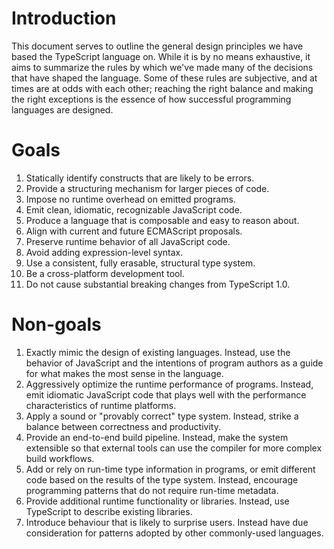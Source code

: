 # Introduction
This document serves to outline the general design principles we have based the TypeScript language on. While it is by no means exhaustive, it aims to summarize the rules by which we've made many of the decisions that have shaped the language. Some of these rules are subjective, and at times are at odds with each other; reaching the right balance and making the right exceptions is the essence of how successful programming languages are designed.

# Goals
 1. Statically identify constructs that are likely to be errors.
 1. Provide a structuring mechanism for larger pieces of code.
 1. Impose no runtime overhead on emitted programs.
 1. Emit clean, idiomatic, recognizable JavaScript code.
 1. Produce a language that is composable and easy to reason about.
 1. Align with current and future ECMAScript proposals.
 1. Preserve runtime behavior of all JavaScript code.
 1. Avoid adding expression-level syntax.
 1. Use a consistent, fully erasable, structural type system.
 1. Be a cross-platform development tool.
 1. Do not cause substantial breaking changes from TypeScript 1.0.

# Non-goals
 1. Exactly mimic the design of existing languages. Instead, use the behavior of JavaScript and the intentions of program authors as a guide for what makes the most sense in the language.
 1. Aggressively optimize the runtime performance of programs. Instead, emit idiomatic JavaScript code that plays well with the performance characteristics of runtime platforms.
 1. Apply a sound or "provably correct" type system. Instead, strike a balance between correctness and productivity.
 1. Provide an end-to-end build pipeline. Instead, make the system extensible so that external tools can use the compiler for more complex build workflows.
 1. Add or rely on run-time type information in programs, or emit different code based on the results of the type system. Instead, encourage programming patterns that do not require run-time metadata.
 1. Provide additional runtime functionality or libraries. Instead, use TypeScript to describe existing libraries.
 1. Introduce behaviour that is likely to surprise users. Instead have due consideration for patterns adopted by other commonly-used languages.